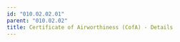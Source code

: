 ```yaml
---
id: "010.02.02.01"
parent: "010.02.02"
title: Certificate of Airworthiness (CofA) - Details
---
```

